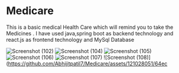 # Medicare
 This is a basic medical Health Care which will remind you to take the Medicines .
 I have used java,spring boot as backend technology and react.js as frontend technology and MySql Database 
 
 ![Screenshot (102)](https://github.com/Abhijitpatil7/Medicare/assets/121028051/e5a35acb-d897-417e-83ea-9092b2e45533)
 ![Screenshot (104)](https://github.com/Abhijitpatil7/Medicare/assets/121028051/9e8b198f-c966-4ad7-b907-682e79e9d562)
![Screenshot (105)](https://github.com/Abhijitpatil7/Medicare/assets/121028051/03ee7807-22ef-4377-a2bf-e127ed65bfde)
![Screenshot (106)](https://github.com/Abhijitpatil7/Medicare/assets/121028051/e5851ded-ab5a-4b5c-99d2-5e926945148c)
![Screenshot (107)](https://github.com/Abhijitpatil7/Medicare/assets/121028051/4bc1137b-f636-4b5f-8009-b23b780764a4)
![Screenshot (108)](https://github.com/Abhijitpatil7/Medicare/assets/121028051/64ec

